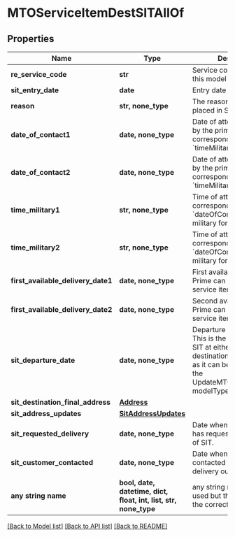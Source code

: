 # MTOServiceItemDestSITAllOf


## Properties
Name | Type | Description | Notes
------------ | ------------- | ------------- | -------------
**re_service_code** | **str** | Service code allowed for this model type. | 
**sit_entry_date** | **date** | Entry date for the SIT | 
**reason** | **str, none_type** | The reason item has been placed in SIT.  | 
**date_of_contact1** | **date, none_type** | Date of attempted contact by the prime corresponding to &#x60;timeMilitary1&#x60;. | [optional] 
**date_of_contact2** | **date, none_type** | Date of attempted contact by the prime corresponding to &#x60;timeMilitary2&#x60;. | [optional] 
**time_military1** | **str, none_type** | Time of attempted contact corresponding to &#x60;dateOfContact1&#x60;, in military format. | [optional] 
**time_military2** | **str, none_type** | Time of attempted contact corresponding to &#x60;dateOfContact2&#x60;, in military format. | [optional] 
**first_available_delivery_date1** | **date, none_type** | First available date that Prime can deliver SIT service item. | [optional] 
**first_available_delivery_date2** | **date, none_type** | Second available date that Prime can deliver SIT service item. | [optional] 
**sit_departure_date** | **date, none_type** | Departure date for SIT. This is the end date of the SIT at either origin or destination. This is optional as it can be updated using the UpdateMTOServiceItemSIT modelType at a later date. | [optional] 
**sit_destination_final_address** | [**Address**](Address.md) |  | [optional] 
**sit_address_updates** | [**SitAddressUpdates**](SitAddressUpdates.md) |  | [optional] 
**sit_requested_delivery** | **date, none_type** | Date when the customer has requested delivery out of SIT. | [optional] 
**sit_customer_contacted** | **date, none_type** | Date when the customer contacted the prime for a delivery out of SIT. | [optional] 
**any string name** | **bool, date, datetime, dict, float, int, list, str, none_type** | any string name can be used but the value must be the correct type | [optional]

[[Back to Model list]](../README.md#documentation-for-models) [[Back to API list]](../README.md#documentation-for-api-endpoints) [[Back to README]](../README.md)


